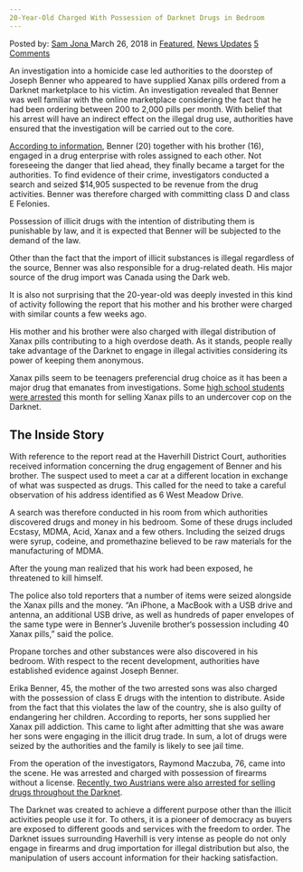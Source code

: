 ```yaml
---
20-Year-Old Charged With Possession of Darknet Drugs in Bedroom
---
```

<article class="post-listing post-25158 post type-post status-publish format-standard has-post-thumbnail hentry 
 tag-20yearold tag-bedroom tag-charged tag-possession">
<div class="post-inner">
<span>Posted by: <a href="https://www.deepdotweb.com/author/samjona/" title="">Sam Jona </a></span>
<span>March 26, 2018</span>
<span>in <a href="https://www.deepdotweb.com/category/deepdot-news/" rel="category tag">Featured</a>, <a href="https://www.deepdotweb.com/category/news-updates/" rel="category tag">News Updates</a></span>
<span><a href="https://www.deepdotweb.com/2018/03/26/20-year-old-charged-possession-darknet-drugs-bedroom/#comments">5 Comments</a></span>


<p>An investigation into a homicide case led authorities to the doorstep of Joseph Benner who appeared to have supplied Xanax pills ordered from a Darknet marketplace to his victim. An investigation revealed that Benner was well familiar with the online marketplace considering the fact that he had been ordering between 200 to 2,000 pills per month. With belief that his arrest will have an indirect effect on the illegal drug use, authorities have ensured that the investigation will be carried out to the core.</p>
<p><a href="http://www.eagletribune.com/news/haverhill/police-say-man-had-drug-lab-in-bedroom/article_8b4b0774-7aae-575f-beab-659d24730220.html">According to information</a>, Benner (20) together with his brother (16), engaged in a drug enterprise with roles assigned to each other. Not foreseeing the danger that lied ahead, they finally became a target for the authorities. To find evidence of their crime, investigators conducted a search and seized $14,905 suspected to be revenue from the drug activities. Benner was therefore charged with committing class D and class E Felonies.</p>
<p>Possession of illicit drugs with the intention of distributing them is punishable by law, and it is expected that Benner will be subjected to the demand of the law.</p>
<p>Other than the fact that the import of illicit substances is illegal regardless of the source, Benner was also responsible for a drug-related death. His major source of the drug import was Canada using the Dark web.</p>
<p>It is also not surprising that the 20-year-old was deeply invested in this kind of activity following the report that his mother and his brother were charged with similar counts a few weeks ago.</p>
<p>His mother and his brother were also charged with illegal distribution of Xanax pills contributing to a high overdose death. As it stands, people really take advantage of the Darknet to engage in illegal activities considering its power of keeping them anonymous.</p>
<p>Xanax pills seem to be teenagers preferencial drug choice as it has been a major drug that emanates from investigations. Some <a href="about:blank">high school students were arrested</a> this month for selling Xanax pills to an undercover cop on the Darknet.</p>
<h2>The Inside Story</h2>
<p>With reference to the report read at the Haverhill District Court, authorities received information concerning the drug engagement of Benner and his brother. The suspect used to meet a car at a different location in exchange of what was suspected as drugs. This called for the need to take a careful observation of his address identified as 6 West Meadow Drive.</p>
<p>A search was therefore conducted in his room from which authorities discovered drugs and money in his bedroom. Some of these drugs included Ecstasy, MDMA, Acid, Xanax and a few others. Including the seized drugs were syrup, codeine, and promethazine believed to be raw materials for the manufacturing of MDMA.</p>
<p>After the young man realized that his work had been exposed, he threatened to kill himself.</p>
<p>The police also told reporters that a number of items were seized alongside the Xanax pills and the money. “An iPhone, a MacBook with a USB drive and antenna, an additional USB drive, as well as hundreds of paper envelopes of the same type were in Benner&#8217;s Juvenile brother‘s possession including 40 Xanax pills,” said the police.</p>
<p>Propane torches and other substances were also discovered in his bedroom. With respect to the recent development, authorities have established evidence against Joseph Benner.</p>
<p>Erika Benner, 45, the mother of the two arrested sons was also charged with the possession of class E drugs with the intention to distribute. Aside from the fact that this violates the law of the country, she is also guilty of endangering her children. According to reports, her sons supplied her Xanax pill addiction. This came to light after admitting that she was aware her sons were engaging in the illicit drug trade. In sum, a lot of drugs were seized by the authorities and the family is likely to see jail time.</p>
<p>From the operation of the investigators, Raymond Maczuba, 76, came into the scene. He was arrested and charged with possession of firearms without a license. <a href="https://www.deepdotweb.com/2018/03/06/two-austrians-busted-selling-drugs-darknet/">Recently, two Austrians were also arrested for selling drugs throughout the Darknet</a>.</p>
<p>The Darknet was created to achieve a different purpose other than the illicit activities people use it for. To others, it is a pioneer of democracy as buyers are exposed to different goods and services with the freedom to order. The Darknet issues surrounding Haverhill is very intense as people do not only engage in firearms and drug importation for illegal distribution but also, the manipulation of users account information for their hacking satisfaction.</p>
</div>
<span style="display:none"><a href="https://www.deepdotweb.com/tag/20yearold/" rel="tag">20yearold</a> <a href="https://www.deepdotweb.com/tag/bedroom/" rel="tag">bedroom</a> <a href="https://www.deepdotweb.com/tag/charged/" rel="tag">charged</a> <a href="https://www.deepdotweb.com/tag/darknet/" rel="tag">darknet</a>  <a href="https://www.deepdotweb.com/tag/possession/" rel="tag">possession</a></span> <span style="display:none" class="updated">2018-03-26<a href="https://www.deepdotweb.com/author/samjona/" title="Posts by Sam Jona" rel="author">Sam Jona</a></strong></div>
</div>
</article>


